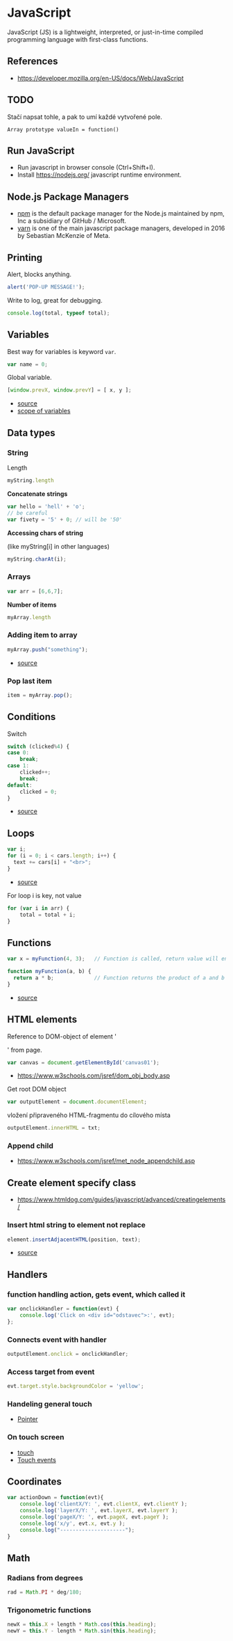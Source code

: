 # JavaScript

JavaScript (JS) is a lightweight, interpreted, or just-in-time compiled programming language with first-class functions.

## References

* <https://developer.mozilla.org/en-US/docs/Web/JavaScript>

## TODO

Stačí napsat tohle, a pak to umí každé vytvořené pole.
```
Array prototype valueIn = function()
```

## Run JavaScript

* Run javascript in browser console (Ctrl+Shift+I).
* Install <https://nodejs.org/> javascript runtime environment.

## Node.js Package Managers

* [npm](https://www.npmjs.com/) is the default package manager for the Node.js maintained by npm, Inc a subsidiary of GitHub / Microsoft.
* [yarn](https://yarnpkg.com/) is one of the main javascript package managers, developed in 2016 by Sebastian McKenzie of Meta.

## Printing

Alert, blocks anything.

```js
alert('POP-UP MESSAGE!');
```

Write to log, great for debugging.

```js
console.log(total, typeof total);
```

## Variables

Best way for variables is keyword `var`.

```js
var name = 0;
```

Global variable.

```js
[window.prevX, window.prevY] = [ x, y ];
```

* [source](https://www.javatpoint.com/javascript-global-variable)
* [scope of variables](https://www.sitepoint.com/demystifying-javascript-variable-scope-hoisting/)

## Data types

### String

Length

```js
myString.length
```

**Concatenate strings**

```js
var hello = 'hell' + 'o';
// be careful
var fivety = '5' + 0; // will be '50'
```

**Accessing chars of string**

(like myString[i] in other languages)

```js
myString.charAt(i);
```

### Arrays

```js
var arr = [6,6,7];
```

**Number of items**

```js
myArray.length
```

### Adding item to array

```js
myArray.push("something");
```

* [source](https://www.w3schools.com/js/js_arrays.asp)

### Pop last item

```js
item = myArray.pop();
```

## Conditions

Switch

```js
switch (clicked%4) {
case 0:
    break;
case 1:
    clicked++;
    break;
default:
    clicked = 0;
}
```

* [source](https://www.w3schools.com/js/js_switch.asp)

## Loops

```js
var i;
for (i = 0; i < cars.length; i++) { 
  text += cars[i] + "<br>";
}
```

* [source](https://www.w3schools.com/js/js_loop_for.asp)

For loop i is key, not value

```js
for (var i in arr) {
    total = total + i;
}
```

## Functions

```js
var x = myFunction(4, 3);   // Function is called, return value will end up in x

function myFunction(a, b) {
  return a * b;             // Function returns the product of a and b
}
```

* [source](https://www.w3schools.com/js/js_functions.asp)

## HTML elements

Reference to DOM-object of element '<div id="odstavec">' from page.

```js
var canvas = document.getElementById('canvas01');
```

* https://www.w3schools.com/jsref/dom_obj_body.asp

Get root DOM object

```js
var outputElement = document.documentElement;
```

vložení připraveného HTML-fragmentu do cílového místa

```js
outputElement.innerHTML = txt;
```

### Append child

* https://www.w3schools.com/jsref/met_node_appendchild.asp

## Create element specify class

* https://www.htmldog.com/guides/javascript/advanced/creatingelements/

### Insert html string to element not replace

```js
element.insertAdjacentHTML(position, text);
```

* [source](https://developer.mozilla.org/en-US/docs/Web/API/Element/insertAdjacentHTML)

## Handlers

### function handling action, gets event, which called it

```js
var onclickHandler = function(evt) {
    console.log('Click on <div id="odstavec">:', evt);
};
```

### Connects event with handler

```js
outputElement.onclick = onclickHandler;
```

### Access target from event

```js
evt.target.style.backgroundColor = 'yellow';
```

### Handeling general touch 

* [Pointer](https://developer.mozilla.org/en-US/docs/Web/API/Pointer_events)

### On touch screen

* [touch](https://www.w3schools.com/jsref/obj_touchevent.asp)
* [Touch events](https://developer.mozilla.org/en-US/docs/Web/API/Touch_events/Using_Touch_Events)

## Coordinates

```js
var actionDown = function(evt){
    console.log('clientX/Y: ', evt.clientX, evt.clientY );
    console.log('layerX/Y: ', evt.layerX, evt.layerY );
    console.log('pageX/Y: ', evt.pageX, evt.pageY );
    console.log('x/y', evt.x, evt.y );
    console.log("---------------------");
}
```

## Math

### Radians from degrees

```js
rad = Math.PI * deg/180;
```

### Trigonometric functions


```js
newX = this.X + length * Math.cos(this.heading);
newY = this.Y - length * Math.sin(this.heading);
```
